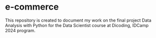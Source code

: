 # e-commerce
This repository is created to document my work on the final project Data Analysis with Python for the Data Scientist course at Dicoding, IDCamp 2024 program.
